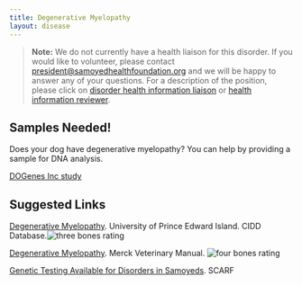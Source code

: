 ```yaml
---
title: Degenerative Myelopathy
layout: disease
---
```


> **Note:** We do not currently have a health liaison for this disorder.
> If you would like to volunteer, please contact
> [president@samoyedhealthfoundation.org](mailto:president@samoyedhealthfoundation.org?subject=Questions%20about%20becoming%20a%20Health%20Information%20Liaison%20or%20Reviewer)
> and we will be happy to answer any of your questions.
> For a description of the position, please click on
> [disorder health information liaison](/become-a-health-information-liaison)
> or
> [health information reviewer](/become-a-health-information-reviewer).

## Samples Needed!

Does your dog have degenerative myelopathy? You can help by providing a sample for DNA analysis.
[](/research/current-studies/degenerative-myelopathy-study-needs-samples)

[DOGenes Inc study](/research/current-studies/degenerative-myelopathy-study-needs-samples)

## Suggested Links

[Degenerative Myelopathy](https://cidd.discoveryspace.ca/disorder/degenerative-myelopathy.html). University of Prince Edward Island. CIDD Database.![three bones
rating](/img/3-bones.gif)

[Degenerative Myelopathy](https://www.merckvetmanual.com/nervous-system/diseases-of-the-spinal-column-and-cord/degenerative-diseases-of-the-spinal-column-and-cord?query=degenerative%20myelopathy#v26305110). Merck Veterinary Manual. ![four bones
rating](/img/4-bones.gif)

[Genetic Testing Available for Disorders in Samoyeds](/diseases/genetic-disorders/). SCARF
